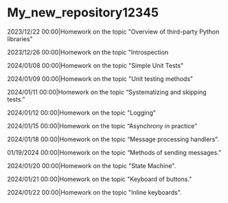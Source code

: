 # My_new_repository12345
2023/12/22 00:00|Homework on the topic "Overview of third-party Python libraries"

2023/12/26 00:00|Homework on the topic "Introspection

2024/01/08 00:00|Homework on the topic "Simple Unit Tests"

2024/01/09 00:00|Homework on the topic "Unit testing methods"

2024/01/11 00:00|Homework on the topic “Systematizing and skipping tests.”

2024/01/12 00:00|Homework on the topic "Logging"

2024/01/15 00:00|Homework on the topic “Asynchrony in practice”

2024/01/18 00:00|Homework on the topic “Message processing handlers”.

01/19/2024 00:00|Homework on the topic “Methods of sending messages.”

2024/01/20 00:00|Homework on the topic "State Machine".

2024/01/21 00:00|Homework on the topic "Keyboard of buttons."

2024/01/22 00:00|Homework on the topic "Inline keyboards".

